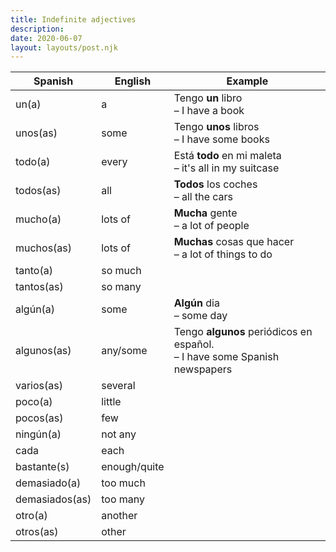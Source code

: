 ```yaml
---
title: Indefinite adjectives
description:
date: 2020-06-07
layout: layouts/post.njk
---
```

| Spanish     | English      |   Example  |
| ----------- | ------------ | --- |
| un(a)  | a         | Tengo <b>un</b> libro <br>– I have a book |
| unos(as)  | some         | Tengo <b>unos</b> libros <br>– I have some books |
| todo(a)  | every         | Está <b>todo</b> en mi maleta <br>– it's all in my suitcase |
| todos(as)  | all         | <b>Todos</b> los coches <br>– all the cars
| mucho(a)  | lots of      | <b>Mucha</b> gente <br>– a lot of people
| muchos(as)  | lots of      | <b>Muchas</b> cosas que hacer <br>– a lot of things to do
| tanto(a)  | so much      |
| tantos(as)  | so many      |
| algún(a)  | some         | <b>Algún</b> dia <br>– some day |
| algunos(as)  | any/some     | Tengo <b>algunos</b> periódicos en español. <br>– I have some Spanish newspapers |
| varios(as)  | several         |
| poco(a)  | little      |
| pocos(as)  | few      |
| ningún(a)  | not any         |
| cada  | each         |
| bastante(s)  | enough/quite         |
| demasiado(a)  | too much         |
| demasiados(as)  | too many         |
| otro(a)  | another        |
| otros(as)  | other        |
